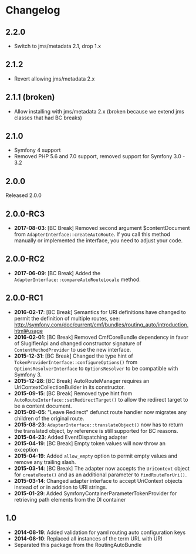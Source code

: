 Changelog
=========

2.2.0
-----

* Switch to jms/metadata 2.1, drop 1.x

2.1.2
-----

* Revert allowing jms/metadata 2.x

2.1.1 (broken)
--------------

* Allow installing with jms/metadata 2.x (broken because we extend jms classes that had BC breaks)

2.1.0
-----

* Symfony 4 support
* Removed PHP 5.6 and 7.0 support, removed support for Symfony 3.0 - 3.2

2.0.0
-----

Released 2.0.0

2.0.0-RC3
---------

* **2017-08-03**: [BC Break] Removed second argument $contentDocument from `AdapterInterface::createAutoRoute`.
                  If you call this method manually or implemented the interface, you need to adjust your code.

2.0.0-RC2
---------

* **2017-06-09**: [BC Break] Added the `AdapterInterface::compareAutoRouteLocale` method.

2.0.0-RC1
---------

* **2016-02-17**: [BC Break] Semantics for URI definitions have changed to
                  permit the definition of multiple routes, see:
                  http://symfony.com/doc/current/cmf/bundles/routing_auto/introduction.html#usage
* **2016-02-01**: [BC Break] Removed CmfCoreBundle dependency in favor of
                  SlugifierApi and changed constructor signature of `ContentMethodProvider`
                  to use the new interface.
* **2015-12-31**: [BC Break] Changed the type hint of `TokenProviderInterface::configureOptions()`
                  from `OptionsResolverInterface` to `OptionsResolver` to be compatible
                  with Symfony 3.
* **2015-12-28**: [BC Break] AutoRouteManager requires an
                  UriContextCollectionBuilder in its constructor.
* **2015-09-15**: [BC Break] Removed type hint from `AutoRouteInterface::setRedirectTarget()`
                  to allow the redirect target to be a content document.
* **2015-09-05**: "Leave Redirect" defunct route handler now migrates any children
                  of the original route.
* **2015-08-23**: `AdapterInterface::translateObject()` now has to return the
                  translated object, by reference is still supported for BC reasons.
* **2015-04-23**: Added EventDispatching adapter
* **2015-04-19**: [BC Break] Empty token values will now throw an exception
* **2015-04-19**: Added `allow_empty` option to permit empty values and
                  remove any trailing slash.
* **2015-03-14**: [BC Break] The adapter now accepts the `UriContext` object for
                  `createRoute()` and as an additional parameter to `findRouteForUri()`.
* **2015-03-14**: Changed adapter interface to accept UriContext objects
                  instead of or in addition to URI strings.
* **2015-01-29**: Added SymfonyContainerParameterTokenProvider for retrieving
                  path elements from the DI container

1.0
---

* **2014-08-19**: Added validation for yaml routing auto configuration keys
* **2014-08-10**: Replaced all instances of the term URL with URI
* Separated this package from the RoutingAutoBundle
